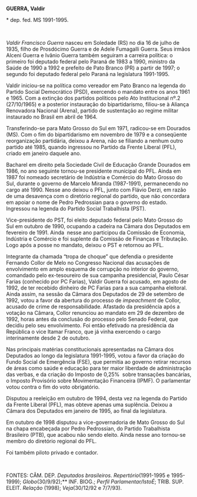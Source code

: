**GUERRA, Valdir**

\* dep. fed. MS 1991-1995.

 

*Valdir Francisco Guerra* nasceu em Soledade (RS) no dia 16 de julho de
1935, filho de Prosdócimo Guerra e de Adele Fumagalli Guerra. Seus
irmãos Alceni Guerra e Ivânio Guerra também seguiram a carreira
política: o primeiro foi deputado federal pelo Paraná de 1983 a 1990,
ministro da Saúde de 1990 a 1992 e prefeito de Pato Branco (PR) a partir
de 1997; o segundo foi deputado federal pelo Paraná na legislatura
1991-1995.

Valdir iniciou-se na política como vereador em Pato Branco na legenda
do  Partido Social Democrático (PSD), exercendo o mandato entre os anos
1961 e 1965. Com a extinção dos partidos políticos pelo Ato
Institucional nº.2 (27/10/1965) e a posterior instauração do
bipartidarismo, filiou-se à Aliança Renovadora Nacional (Arena), partido
de sustentação ao regime militar instaurado no Brasil em abril de 1964.

Transferindo-se para Mato Grosso do Sul em 1971, radicou-se em Dourados
(MS). Com o fim do bipartidarismo em novembro de 1979 e a conseqüente
reorganização partidária, deixou a Arena, não se filiando a nenhum outro
partido até 1985, quando ingressou no Partido da Frente Liberal (PFL),
criado em janeiro daquele ano.

Bacharel em direito pela Sociedade Civil de Educação Grande Dourados em
1986, no ano seguinte tornou-se presidente municipal do PFL. Ainda em
1987 foi nomeado secretário de Indústria e Comércio do Mato Grosso do
Sul, durante o governo de Marcelo Miranda (1987-1991), permanecendo no
cargo até 1990. Nesse ano deixou o PFL, junto com Flávio Derzi, em razão
de uma desavença com o diretório regional do partido, que não concordara
em apoiar o nome de Pedro Pedrossian para o governo do estado. Ingressou
na legenda do Partido Social Trabalhista (PST).

Vice-presidente do PST, foi eleito deputado federal pelo Mato Grosso do
Sul em outubro de 1990, ocupando a cadeira na Câmara dos Deputados em
fevereiro de 1991. Ainda  nesse ano participou da Comissão de Economia,
Indústria e Comércio e foi suplente da Comissão de Finanças e
Tributação. Logo após a posse no mandato, deixou o PST e retornou ao
PFL.        

Integrante da chamada “tropa de choque” que defendia o presidente
Fernando Collor de Melo no Congresso Nacional das acusações de
envolvimento em amplo esquema de corrupção no interior do governo,
comandado pelo ex-tesoureiro de sua campanha presidencial, Paulo César
Farias (conhecido por PC Farias), Valdir Guerra foi acusado, em agosto
de 1992, de ter recebido dinheiro de PC Farias para a sua campanha
eleitoral. Ainda assim, na sessão da Câmara dos Deputados de 29 de
setembro de 1992, votou a favor da abertura do processo de *impeachment*
de Collor, acusado de crime de responsabilidade. Afastado da presidência
após a votação na Câmara, Collor renunciou ao mandato em 29 de dezembro
de 1992, horas antes da conclusão do processo pelo Senado Federal, que
decidiu pelo seu envolvimento. Foi então efetivado na presidência da
República o vice Itamar Franco, que já vinha exercendo o cargo
interinamente desde 2 de outubro.

Nas principais matérias constitucionais apresentadas na Câmara dos
Deputados ao longo da legislatura 1991-1995, votou a favor da criação do
Fundo Social de Emergência (FSE), que permitia ao governo retirar
recursos de áreas como saúde e educação para ter maior liberdade de
administração das verbas, e da criação do Imposto de 0,25%  sobre
transações bancárias, o Imposto Provisório sobre Movimentação Financeira
(IPMF). O parlamentar votou contra o fim do voto obrigatório.

Disputou a reeleição em outubro de 1994, desta vez na legenda do Partido
da Frente Liberal (PFL), mas obteve apenas uma suplência. Deixou a
Câmara dos Deputados em janeiro de 1995, ao final da legislatura.

Em outubro de 1998 disputou a vice-governadoria de Mato Grosso do Sul na
chapa encabeçada por Pedro Pedrossian, do Partido Trabalhista Brasileiro
(PTB), que acabou não sendo eleito. Ainda nesse ano tornou-se membro do
diretório regional do PFL.

Foi também piloto privado e contador.

 

FONTES: CÂM. DEP. *Deputados brasileiros. Repertório*(1991-1995 e
1995-1999); *Globo*(30/9/92);** INF. BIOG.; *Perfil Parlamentar/IstoÉ*;
TRIB. SUP. ELEIT. *Relação* (1998); *Veja*(30/12/92 e 7/7/93).
